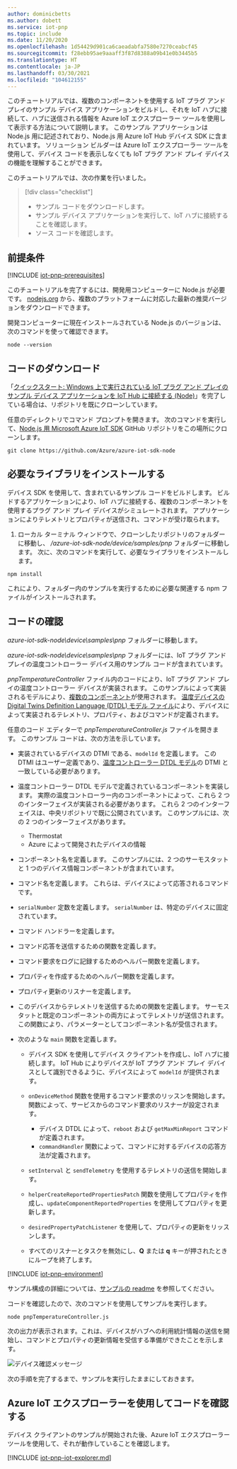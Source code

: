 ```yaml
---
author: dominicbetts
ms.author: dobett
ms.service: iot-pnp
ms.topic: include
ms.date: 11/20/2020
ms.openlocfilehash: 1d54429d901ca6caeadabfa7580e7270ceabcf45
ms.sourcegitcommit: f28ebb95ae9aaaff3f87d8388a09b41e0b3445b5
ms.translationtype: HT
ms.contentlocale: ja-JP
ms.lasthandoff: 03/30/2021
ms.locfileid: "104612155"
---
```

このチュートリアルでは、複数のコンポーネントを使用する IoT プラグ アンド プレイのサンプル デバイス アプリケーションをビルドし、それを IoT ハブに接続して、ハブに送信される情報を Azure IoT エクスプローラー ツールを使用して表示する方法について説明します。 このサンプル アプリケーションは Node.js 用に記述されており、Node.js 用 Azure IoT Hub デバイス SDK に含まれています。 ソリューション ビルダーは Azure IoT エクスプローラー ツールを使用して、デバイス コードを表示しなくても IoT プラグ アンド プレイ デバイスの機能を理解することができます。

このチュートリアルでは、次の作業を行いました。

> [!div class="checklist"]
> * サンプル コードをダウンロードします。
> * サンプル デバイス アプリケーションを実行して、IoT ハブに接続することを確認します。
> * ソース コードを確認します。

## <a name="prerequisites"></a>前提条件

[!INCLUDE [iot-pnp-prerequisites](iot-pnp-prerequisites.md)]

このチュートリアルを完了するには、開発用コンピューターに Node.js が必要です。 [nodejs.org](https://nodejs.org) から、複数のプラットフォームに対応した最新の推奨バージョンをダウンロードできます。

開発コンピューターに現在インストールされている Node.js のバージョンは、次のコマンドを使って確認できます。

```cmd/sh
node --version
```

## <a name="download-the-code"></a>コードのダウンロード

「[クイックスタート: Windows 上で実行されている IoT プラグ アンド プレイのサンプル デバイス アプリケーションを IoT Hub に接続する (Node)](../articles/iot-pnp/quickstart-connect-device.md)」を完了している場合は、リポジトリを既にクローンしています。

任意のディレクトリでコマンド プロンプトを開きます。 次のコマンドを実行して、[Node.js 用 Microsoft Azure IoT SDK](https://github.com/Azure/azure-iot-sdk-node) GitHub リポジトリをこの場所にクローンします。

```cmd/sh
git clone https://github.com/Azure/azure-iot-sdk-node
```

## <a name="install-required-libraries"></a>必要なライブラリをインストールする

デバイス SDK を使用して、含まれているサンプル コードをビルドします。 ビルドするアプリケーションにより、IoT ハブに接続する、複数のコンポーネントを使用するプラグ アンド プレイ デバイスがシミュレートされます。 アプリケーションによりテレメトリとプロパティが送信され、コマンドが受け取られます。

1. ローカル ターミナル ウィンドウで、クローンしたリポジトリのフォルダーに移動し、 */azure-iot-sdk-node/device/samples/pnp* フォルダーに移動します。 次に、次のコマンドを実行して、必要なライブラリをインストールします。

```cmd/sh
npm install
```

これにより、フォルダー内のサンプルを実行するために必要な関連する npm ファイルがインストールされます。

## <a name="review-the-code"></a>コードの確認

*azure-iot-sdk-node\device\samples\pnp* フォルダーに移動します。

*azure-iot-sdk-node\device\samples\pnp* フォルダーには、IoT プラグ アンド プレイの温度コントローラー デバイス用のサンプル コードが含まれています。

*pnpTemperatureController* ファイル内のコードにより、IoT プラグ アンド プレイの温度コントローラー デバイスが実装されます。 このサンプルによって実装されるモデルにより、[複数のコンポーネント](../articles/iot-pnp/concepts-modeling-guide.md)が使用されます。 [温度デバイスの Digital Twins Definition Language (DTDL) モデル ファイル](https://github.com/Azure/opendigitaltwins-dtdl/blob/master/DTDL/v2/samples/TemperatureController.json)により、デバイスによって実装されるテレメトリ、プロパティ、およびコマンドが定義されます。

任意のコード エディターで *pnpTemperatureController.js* ファイルを開きます。 このサンプル コードは、次の方法を示しています。

- 実装されているデバイスの DTMI である、`modelId` を定義します。 この DTMI はユーザー定義であり、[温度コントローラー DTDL モデル](https://github.com/Azure/opendigitaltwins-dtdl/blob/master/DTDL/v2/samples/TemperatureController.json)の DTMI と一致している必要があります。

- 温度コントローラー DTDL モデルで定義されているコンポーネントを実装します。 実際の温度コントローラー内のコンポーネントによって、これら 2 つのインターフェイスが実装される必要があります。 これら 2 つのインターフェイスは、中央リポジトリで既に公開されています。 このサンプルには、次の 2 つのインターフェイスがあります。

  - Thermostat
  - Azure によって開発されたデバイスの情報

- コンポーネント名を定義します。 このサンプルには、2 つのサーモスタットと 1 つのデバイス情報コンポーネントが含まれています。

- コマンド名を定義します。 これらは、デバイスによって応答されるコマンドです。

- `serialNumber` 定数を定義します。 `serialNumber` は、特定のデバイスに固定されています。

- コマンド ハンドラーを定義します。

- コマンド応答を送信するための関数を定義します。

- コマンド要求をログに記録するためのヘルパー関数を定義します。

- プロパティを作成するためのヘルパー関数を定義します。

- プロパティ更新のリスナーを定義します。

- このデバイスからテレメトリを送信するための関数を定義します。 サーモスタットと既定のコンポーネントの両方によってテレメトリが送信されます。 この関数により、パラメーターとしてコンポーネント名が受信されます。

- 次のような `main` 関数を定義します。

  - デバイス SDK を使用してデバイス クライアントを作成し、IoT ハブに接続します。 IoT Hub によりデバイスが IoT プラグ アンド プレイ デバイスとして識別できるように、デバイスによって `modelId` が提供されます。

  - `onDeviceMethod` 関数を使用するコマンド要求のリッスンを開始します。 関数によって、サービスからのコマンド要求のリスナーが設定されます。

    - デバイス DTDL によって、`reboot` および `getMaxMinReport` コマンドが定義されます。
    - `commandHandler` 関数によって、コマンドに対するデバイスの応答方法が定義されます。

  - `setInterval` と `sendTelemetry` を使用するテレメトリの送信を開始します。

  - `helperCreateReportedPropertiesPatch` 関数を使用してプロパティを作成し、`updateComponentReportedProperties` を使用してプロパティを更新します。

  - `desiredPropertyPatchListener` を使用して、プロパティの更新をリッスンします。

  - すべてのリスナーとタスクを無効にし、**Q** または **q** キーが押されたときにループを終了します。

[!INCLUDE [iot-pnp-environment](iot-pnp-environment.md)]

サンプル構成の詳細については、[サンプルの readme](https://github.com/Azure/azure-iot-sdk-node/blob/master/device/samples/pnp/readme.md) を参照してください。

コードを確認したので、次のコマンドを使用してサンプルを実行します。

```cmd\sh
node pnpTemperatureController.js
```

次の出力が表示されます。これは、デバイスがハブへの利用統計情報の送信を開始し、コマンドとプロパティの更新情報を受信する準備ができたことを示します。

![デバイス確認メッセージ](media/iot-pnp-multiple-components-node/multiple-component.png)

次の手順を完了するまで、サンプルを実行したままにしておきます。

## <a name="use-azure-iot-explorer-to-validate-the-code"></a>Azure IoT エクスプローラーを使用してコードを確認する

デバイス クライアントのサンプルが開始された後、Azure IoT エクスプローラー ツールを使用して、それが動作していることを確認します。

[!INCLUDE [iot-pnp-iot-explorer.md](iot-pnp-iot-explorer.md)]
